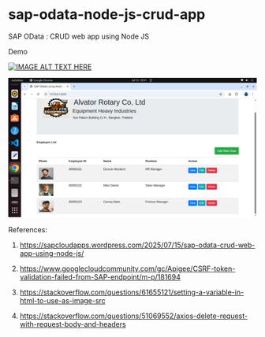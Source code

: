 # sap-odata-node-js-crud-app
SAP OData : CRUD web app using Node JS

Demo

[![IMAGE ALT TEXT HERE](http://img.youtube.com/vi/_RzTsiJ2hTA/0.jpg)](http://www.youtube.com/watch?v=_RzTsiJ2hTA)


![alt text](https://github.com/jenizar/sap-odata-node-js-crud-app/blob/main/screenshots/pic1.png)

References:

1. https://sapcloudapps.wordpress.com/2025/07/15/sap-odata-crud-web-app-using-node-js/

2. https://www.googlecloudcommunity.com/gc/Apigee/CSRF-token-validation-failed-from-SAP-endpoint/m-p/181694

3. https://stackoverflow.com/questions/61655121/setting-a-variable-in-html-to-use-as-image-src

4. https://stackoverflow.com/questions/51069552/axios-delete-request-with-request-body-and-headers
